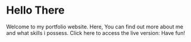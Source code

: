 # Hello There

Welcome to my portfolio website. Here, You can find out more about me and what skills i possess. Click here to access the live version: Have fun!
